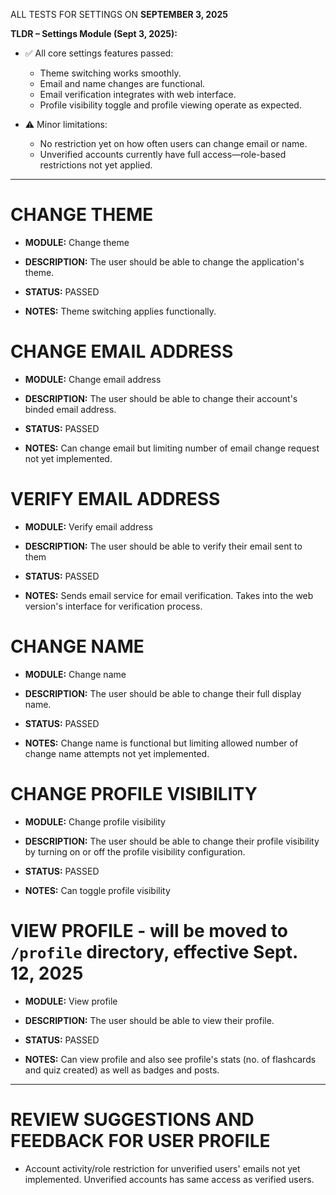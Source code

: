 ALL TESTS FOR SETTINGS ON **SEPTEMBER 3, 2025**

**TLDR – Settings Module (Sept 3, 2025):**

- ✅ All core settings features passed:

  - Theme switching works smoothly.
  - Email and name changes are functional.
  - Email verification integrates with web interface.
  - Profile visibility toggle and profile viewing operate as expected.

- ⚠️ Minor limitations:
  - No restriction yet on how often users can change email or name.
  - Unverified accounts currently have full access—role-based restrictions not yet applied.

---

# CHANGE THEME

- **MODULE:** Change theme
- **DESCRIPTION:** The user should be able to change the application's theme.

- **STATUS:** PASSED
- **NOTES:** Theme switching applies functionally.

# CHANGE EMAIL ADDRESS

- **MODULE:** Change email address
- **DESCRIPTION:** The user should be able to change their account's binded email address.

- **STATUS:** PASSED
- **NOTES:** Can change email but limiting number of email change request not yet implemented.

# VERIFY EMAIL ADDRESS

- **MODULE:** Verify email address
- **DESCRIPTION:** The user should be able to verify their email sent to them

- **STATUS:** PASSED
- **NOTES:** Sends email service for email verification. Takes into the web version's interface for verification process.

# CHANGE NAME

- **MODULE:** Change name
- **DESCRIPTION:** The user should be able to change their full display name.

- **STATUS:** PASSED
- **NOTES:** Change name is functional but limiting allowed number of change name attempts not yet implemented.

# CHANGE PROFILE VISIBILITY

- **MODULE:** Change profile visibility
- **DESCRIPTION:** The user should be able to change their profile visibility by turning on or off the profile visibility configuration.

- **STATUS:** PASSED
- **NOTES:** Can toggle profile visibility

# VIEW PROFILE - will be moved to `/profile` directory, effective Sept. 12, 2025

- **MODULE:** View profile
- **DESCRIPTION:** The user should be able to view their profile.

- **STATUS:** PASSED
- **NOTES:** Can view profile and also see profile's stats (no. of flashcards and quiz created) as well as badges and posts.

---

# REVIEW SUGGESTIONS AND FEEDBACK FOR USER PROFILE

- Account activity/role restriction for unverified users' emails not yet implemented. Unverified accounts has same access as verified users.
